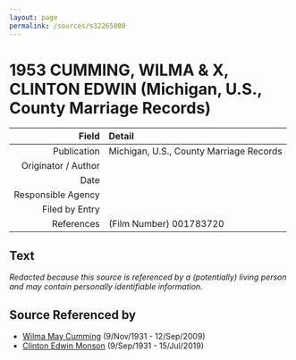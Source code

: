 ```yaml
---
layout: page
permalink: /sources/s32265800
---
```


# 1953 CUMMING, WILMA & X, CLINTON EDWIN (Michigan, U.S., County Marriage Records)

Field | Detail
---:|:---
Publication | Michigan, U.S., County Marriage Records
Originator / Author | 
Date | 
Responsible Agency | 
Filed by Entry | 
References | (Film Number) 001783720

## Text

_Redacted because this source is referenced by a (potentially) living person and may contain personally identifiable information._

## Source Referenced by

* [Wilma May Cumming](../people/@74680609@-wilma-may-cumming-b1931-11-9-d2009-9-12.md) (9/Nov/1931 - 12/Sep/2009)
* [Clinton Edwin Monson](../people/@24393948@-clinton-edwin-monson-b1931-9-9-d2019-7-15.md) (9/Sep/1931 - 15/Jul/2019)
